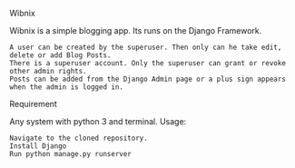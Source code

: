 Wibnix

Wibnix is a simple blogging app. Its runs on the Django Framework.

    A user can be created by the superuser. Then only can he take edit, delete or add Blog Posts.
    There is a superuser account. Only the superuser can grant or revoke other admin rights.
    Posts can be added from the Django Admin page or a plus sign appears when the admin is logged in.

Requirement

Any system with python 3 and terminal.
Usage:

    Navigate to the cloned repository.
    Install Django
    Run python manage.py runserver
